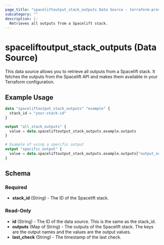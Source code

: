 ```yaml
---
page_title: "spaceliftoutput_stack_outputs Data Source - terraform-provider-spaceliftoutput"
subcategory: ""
description: |-
  Retrieves all outputs from a Spacelift stack.
---
```


# spaceliftoutput_stack_outputs (Data Source)

This data source allows you to retrieve all outputs from a Spacelift stack. It fetches the outputs from the Spacelift API and makes them available in your Terraform configuration.

## Example Usage

```terraform
data "spaceliftoutput_stack_outputs" "example" {
  stack_id = "your-stack-id"
}

output "all_stack_outputs" {
  value = data.spaceliftoutput_stack_outputs.example.outputs
}

# Example of using a specific output
output "specific_output" {
  value = data.spaceliftoutput_stack_outputs.example.outputs["output_name"]
}
```

## Schema

### Required

- **stack_id** (String) - The ID of the Spacelift stack.

### Read-Only

- **id** (String) - The ID of the data source. This is the same as the stack_id.
- **outputs** (Map of String) - The outputs of the Spacelift stack. The keys are the output names and the values are the output values.
- **last_check** (String) - The timestamp of the last check. 